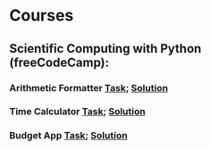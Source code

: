 # Courses

## Scientific Computing with Python (freeCodeCamp):
### Arithmetic Formatter [Task](https://www.freecodecamp.org/learn/scientific-computing-with-python/scientific-computing-with-python-projects/arithmetic-formatter); [Solution](https://github.com/barbara-wachek/courses_and_exercises/blob/master/freecodecamp_01_arithmetic_arranger.py)
### Time Calculator [Task](https://www.freecodecamp.org/learn/scientific-computing-with-python/scientific-computing-with-python-projects/time-calculator); [Solution](https://github.com/barbara-wachek/courses_and_exercises/blob/master/freecodecamp_02_time_calculator.py)
### Budget App [Task](https://www.freecodecamp.org/learn/scientific-computing-with-python/scientific-computing-with-python-projects/budget-app); [Solution](https://github.com/barbara-wachek/courses_and_exercises/blob/master/freecodecamp_03_budget_app.py)
